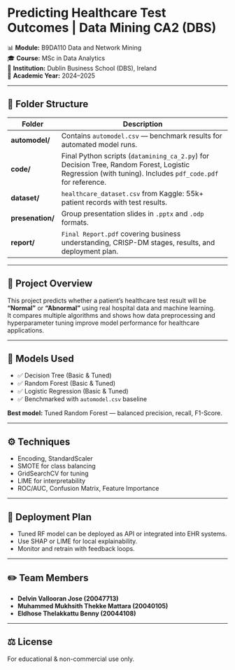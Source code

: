# Predicting Healthcare Test Outcomes | Data Mining CA2 (DBS)

📊 **Module:** B9DA110 Data and Network Mining  
🎓 **Course:** MSc in Data Analytics  
🏫 **Institution:** Dublin Business School (DBS), Ireland  
📅 **Academic Year:** 2024–2025

---

## 📂 Folder Structure

| Folder | Description |
|--------|-------------|
| **automodel/** | Contains `automodel.csv` — benchmark results for automated model runs. |
| **code/** | Final Python scripts (`datamining_ca_2.py`) for Decision Tree, Random Forest, Logistic Regression (with tuning). Includes `pdf_code.pdf` for reference. |
| **dataset/** | `healthcare_dataset.csv` from Kaggle: 55k+ patient records with test results. |
| **presenation/** | Group presentation slides in `.pptx` and `.odp` formats. |
| **report/** | `Final Report.pdf` covering business understanding, CRISP-DM stages, results, and deployment plan. |

---

## 📑 Project Overview

This project predicts whether a patient’s healthcare test result will be **“Normal”** or **“Abnormal”** using real hospital data and machine learning.  
It compares multiple algorithms and shows how data preprocessing and hyperparameter tuning improve model performance for healthcare applications.

---

## 🏥 Models Used

- ✅ Decision Tree (Basic & Tuned)
- ✅ Random Forest (Basic & Tuned)
- ✅ Logistic Regression (Basic & Tuned)
- ✅ Benchmarked with `automodel.csv` baseline

**Best model:** Tuned Random Forest — balanced precision, recall, F1-Score.

---

## ⚙️ Techniques

- Encoding, StandardScaler
- SMOTE for class balancing
- GridSearchCV for tuning
- LIME for interpretability
- ROC/AUC, Confusion Matrix, Feature Importance

---

## 🚀 Deployment Plan

- Tuned RF model can be deployed as API or integrated into EHR systems.
- Use SHAP or LIME for local explainability.
- Monitor and retrain with feedback loops.

---

## ✏️ Team Members

- **Delvin Vallooran Jose (20047713)**
- **Muhammed Mukhsith Thekke Mattara (20040105)**
- **Eldhose Thelakkattu Benny (20044108)**

---

## ⚖️ License

For educational & non-commercial use only.
